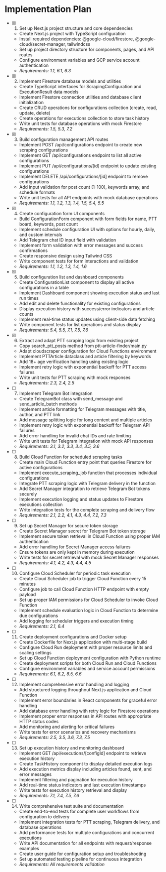 # Implementation Plan

- [x] 1. Set up Next.js project structure and core dependencies

  - Create Next.js project with TypeScript configuration
  - Install required dependencies: @google-cloud/firestore, @google-cloud/secret-manager, tailwindcss
  - Set up project directory structure for components, pages, and API routes
  - Configure environment variables and GCP service account authentication
  - _Requirements: 1.1, 6.1, 6.3_

- [x] 2. Implement Firestore database models and utilities

  - Create TypeScript interfaces for ScrapingConfiguration and ExecutionResult data models
  - Implement Firestore connection utilities and database client initialization
  - Create CRUD operations for configurations collection (create, read, update, delete)
  - Create operations for executions collection to store task history
  - Write unit tests for database operations with mock Firestore
  - _Requirements: 1.5, 5.3, 7.2_

- [x] 3. Build configuration management API routes

  - Implement POST /api/configurations endpoint to create new scraping configurations
  - Implement GET /api/configurations endpoint to list all active configurations
  - Implement PUT /api/configurations/[id] endpoint to update existing configurations
  - Implement DELETE /api/configurations/[id] endpoint to remove configurations
  - Add input validation for post count (1-100), keywords array, and schedule formats
  - Write unit tests for all API endpoints with mock database operations
  - _Requirements: 1.1, 1.2, 1.3, 1.4, 1.5, 5.4, 5.5_

- [x] 4. Create configuration form UI components

  - Build ConfigurationForm component with form fields for name, PTT board, keywords, post count
  - Implement schedule configuration UI with options for hourly, daily, and custom intervals
  - Add Telegram chat ID input field with validation
  - Implement form validation with error messages and success confirmations
  - Create responsive design using Tailwind CSS
  - Write component tests for form interactions and validation
  - _Requirements: 1.1, 1.2, 1.3, 1.4, 1.6_

- [x] 5. Build configuration list and dashboard components

  - Create ConfigurationList component to display all active configurations in a table
  - Implement Dashboard component showing execution status and last run times
  - Add edit and delete functionality for existing configurations
  - Display execution history with success/error indicators and article counts
  - Implement real-time status updates using client-side data fetching
  - Write component tests for list operations and status display
  - _Requirements: 5.4, 5.5, 7.1, 7.5, 7.6_

- [x] 6. Extract and adapt PTT scraping logic from existing project

  - Copy search_ptt_posts method from ptt-article-finder/main.py
  - Adapt cloudscraper configuration for Cloud Functions environment
  - Implement PTTArticle dataclass and article filtering by keywords
  - Add 18+ age verification handling using existing logic
  - Implement retry logic with exponential backoff for PTT access failures
  - Write unit tests for PTT scraping with mock responses
  - _Requirements: 2.3, 2.4, 2.5_

- [ ] 7. Implement Telegram Bot integration

  - Create TelegramBot class with send_message and send_article_batch methods
  - Implement article formatting for Telegram messages with title, author, and PTT link
  - Add message splitting logic for long content and multiple articles
  - Implement retry logic with exponential backoff for Telegram API failures
  - Add error handling for invalid chat IDs and rate limiting
  - Write unit tests for Telegram integration with mock API responses
  - _Requirements: 3.1, 3.2, 3.3, 3.4, 3.5, 3.6_

- [ ] 8. Build Cloud Function for scheduled scraping tasks

  - Create main Cloud Function entry point that queries Firestore for active configurations
  - Implement execute_scraping_job function that processes individual configurations
  - Integrate PTT scraping logic with Telegram delivery in the function
  - Add Secret Manager integration to retrieve Telegram Bot tokens securely
  - Implement execution logging and status updates to Firestore executions collection
  - Write integration tests for the complete scraping and delivery flow
  - _Requirements: 2.1, 2.2, 4.1, 4.3, 4.4, 7.2, 7.3_

- [ ] 9. Set up Secret Manager for secure token storage

  - Create Secret Manager secret for Telegram Bot token storage
  - Implement secure token retrieval in Cloud Function using proper IAM authentication
  - Add error handling for Secret Manager access failures
  - Ensure tokens are only kept in memory during execution
  - Write tests for secret retrieval with mock Secret Manager responses
  - _Requirements: 4.1, 4.2, 4.3, 4.4, 4.5_

- [ ] 10. Configure Cloud Scheduler for periodic task execution

  - Create Cloud Scheduler job to trigger Cloud Function every 15 minutes
  - Configure job to call Cloud Function HTTP endpoint with empty payload
  - Set up proper IAM permissions for Cloud Scheduler to invoke Cloud Function
  - Implement schedule evaluation logic in Cloud Function to determine due configurations
  - Add logging for scheduler triggers and execution timing
  - _Requirements: 2.1, 6.4_

- [ ] 11. Create deployment configurations and Docker setup

  - Create Dockerfile for Next.js application with multi-stage build
  - Configure Cloud Run deployment with proper resource limits and scaling settings
  - Set up Cloud Function deployment configuration with Python runtime
  - Create deployment scripts for both Cloud Run and Cloud Functions
  - Configure environment variables and service account permissions
  - _Requirements: 6.1, 6.2, 6.5, 6.6_

- [ ] 12. Implement comprehensive error handling and logging

  - Add structured logging throughout Next.js application and Cloud Function
  - Implement error boundaries in React components for graceful error handling
  - Add database error handling with retry logic for Firestore operations
  - Implement proper error responses in API routes with appropriate HTTP status codes
  - Add monitoring and alerting for critical failures
  - Write tests for error scenarios and recovery mechanisms
  - _Requirements: 2.5, 3.5, 3.6, 7.3, 7.5_

- [ ] 13. Set up execution history and monitoring dashboard

  - Implement GET /api/executions/[configId] endpoint to retrieve execution history
  - Create TaskHistory component to display detailed execution logs
  - Add execution metrics display including articles found, sent, and error messages
  - Implement filtering and pagination for execution history
  - Add real-time status indicators and last execution timestamps
  - Write tests for execution history retrieval and display
  - _Requirements: 7.1, 7.4, 7.5, 7.6_

- [ ] 14. Write comprehensive test suite and documentation
  - Create end-to-end tests for complete user workflows from configuration to delivery
  - Implement integration tests for PTT scraping, Telegram delivery, and database operations
  - Add performance tests for multiple configurations and concurrent executions
  - Write API documentation for all endpoints with request/response examples
  - Create user guide for configuration setup and troubleshooting
  - Set up automated testing pipeline for continuous integration
  - _Requirements: All requirements validation_
